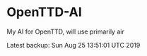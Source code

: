 # OpenTTD-AI
My AI for OpenTTD, will use primarily air

Latest backup: Sun Aug 25 13:51:01 UTC 2019
